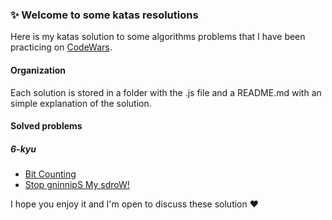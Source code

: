 ### :sparkles: Welcome to some katas resolutions

Here is my katas solution to some algorithms problems that I have been practicing on [CodeWars](https://www.codewars.com/).

#### Organization

Each solution is stored in a folder with the .js file and a README.md with an simple explanation of the solution.

#### Solved problems

##### 6-kyu

- [Bit Counting](https://github.com/carolinevsboliveira/katas-solutions/tree/master/6-kyu/Bit%20Counting)
- [Stop gninnipS My sdroW!](https://github.com/carolinevsboliveira/katas-solutions/tree/master/6-kyu/Stop%20gninnipS%20My%20sdroWStop%20gninnipS%20My%20sdroW)

I hope you enjoy it and I'm open to discuss these solution :heart:
